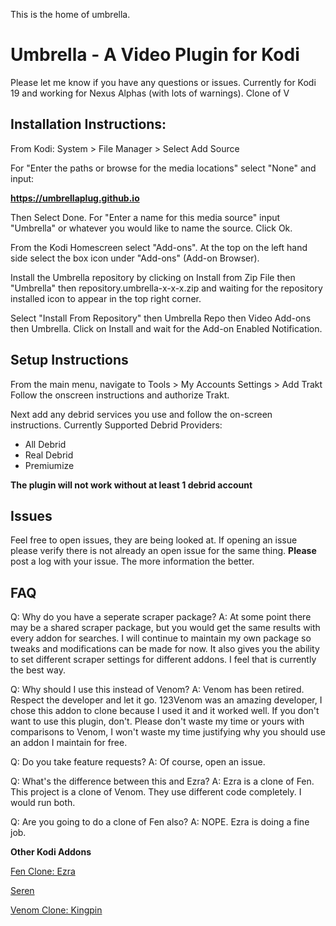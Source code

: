 This is the home of umbrella.

# Umbrella - A Video Plugin for Kodi

Please let me know if you have any questions or issues. 
Currently for Kodi 19 and working for Nexus Alphas (with lots of warnings).
Clone of V

## Installation Instructions:
From Kodi:
System > File Manager > Select Add Source

For "Enter the paths or browse for the media locations" select "None" and input:

**https://umbrellaplug.github.io**

Then Select Done. For "Enter a name for this media source" input "Umbrella" or whatever you would like to name the source.
Click Ok.

From the Kodi Homescreen select "Add-ons".
At the top on the left hand side select the box icon under "Add-ons" (Add-on Browser).

Install the Umbrella repository by clicking on Install from Zip File then "Umbrella" then repository.umbrella-x-x-x.zip and waiting for the repository installed icon to appear in the top right corner.

Select "Install From Repository" then Umbrella Repo then Video Add-ons then Umbrella. Click on Install and wait for the Add-on Enabled Notification.

## Setup Instructions

From the main menu, navigate to Tools > My Accounts Settings > Add Trakt
Follow the onscreen instructions and authorize Trakt.

Next add any debrid services you use and follow the on-screen instructions.
Currently Supported Debrid Providers:
- All Debrid
- Real Debrid
- Premiumize

**The plugin will not work without at least 1 debrid account**

## Issues
Feel free to open issues, they are being looked at.
If opening an issue please verify there is not already an open issue for the same thing.
**Please** post a log with your issue. The more information the better.

## FAQ

Q: Why do you have a seperate scraper package?
A: At some point there may be a shared scraper package, but you would get the same results with every addon for searches. I will continue to maintain my own package so tweaks and modifications can be made for now. It also gives you the ability to set different scraper settings for different addons. I feel that is currently the best way.

Q: Why should I use this instead of Venom?
A: Venom has been retired. Respect the developer and let it go. 123Venom was an amazing developer, I chose this addon to clone because I used it and it worked well. If you don't want to use this plugin, don't. Please don't waste my time or yours with comparisons to Venom, I won't waste my time justifying why you should use an addon I maintain for free.

Q: Do you take feature requests?
A: Of course, open an issue.

Q: What's the difference between this and Ezra?
A: Ezra is a clone of Fen. This project is a clone of Venom. They use different code completely. I would run both.

Q: Are you going to do a clone of Fen also?
A: NOPE. Ezra is doing a fine job.

**Other Kodi Addons**

[Fen Clone: Ezra](https://github.com/Ezra-Hubbard/)

[Seren](https://github.com/nixgates/)

[Venom Clone: Kingpin](https://github.com/Wilson-Fisk/kingpin)


